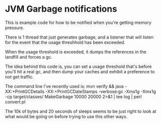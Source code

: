 # JVM Garbage notifications
This is example code for how to be notified when you're getting memory pressure.

There is 1 thread that just generates garbage, and a listener that will listen for the event 
that the usage threshhold has been exceeded.

When the usage threshold is exceeded, it dumps the references in the landfill and forces a gc.

The idea behind this code is, you can set a usage threshold that's before you'll hit a real gc, 
and then dump your caches and exhibit a preference to not get traffic.


The command line I've recently used is:
mvn verify && java -XX:+PrintGCDetails -XX:+PrintGCDateStamps -verbose:gc -Xms1g -Xmx1g -cp target/classes/ MakeGarbage  10000 20000 2>&1 | tee log  | perl convert.pl 

The 10k of bytes and 20 seconds of sleeps seems to be just right to look at what would be going on before trying to use this other ways.